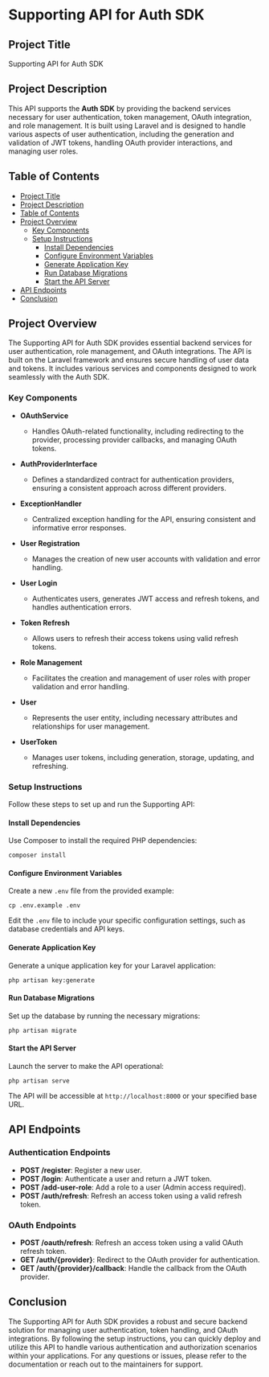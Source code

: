 # Supporting API for Auth SDK

## Project Title

Supporting API for Auth SDK

## Project Description

This API supports the **Auth SDK** by providing the backend services necessary for user authentication, token management, OAuth integration, and role management. It is built using Laravel and is designed to handle various aspects of user authentication, including the generation and validation of JWT tokens, handling OAuth provider interactions, and managing user roles.

## Table of Contents

-   [Project Title](#project-title)
-   [Project Description](#project-description)
-   [Table of Contents](#table-of-contents)
-   [Project Overview](#project-overview)
    -   [Key Components](#key-components)
    -   [Setup Instructions](#setup-instructions)
        -   [Install Dependencies](#install-dependencies)
        -   [Configure Environment Variables](#configure-environment-variables)
        -   [Generate Application Key](#generate-application-key)
        -   [Run Database Migrations](#run-database-migrations)
        -   [Start the API Server](#start-the-api-server)
-   [API Endpoints](#api-endpoints)
-   [Conclusion](#conclusion)

## Project Overview

The Supporting API for Auth SDK provides essential backend services for user authentication, role management, and OAuth integrations. The API is built on the Laravel framework and ensures secure handling of user data and tokens. It includes various services and components designed to work seamlessly with the Auth SDK.

### Key Components

-   **OAuthService**

    -   Handles OAuth-related functionality, including redirecting to the provider, processing provider callbacks, and managing OAuth tokens.
-   **AuthProviderInterface**

    -   Defines a standardized contract for authentication providers, ensuring a consistent approach across different providers.
-   **ExceptionHandler**

    -   Centralized exception handling for the API, ensuring consistent and informative error responses.
-   **User Registration**

    -   Manages the creation of new user accounts with validation and error handling.
-   **User Login**

    -   Authenticates users, generates JWT access and refresh tokens, and handles authentication errors.
-   **Token Refresh**

    -   Allows users to refresh their access tokens using valid refresh tokens.
-   **Role Management**

    -   Facilitates the creation and management of user roles with proper validation and error handling.
-   **User**

    -   Represents the user entity, including necessary attributes and relationships for user management.
-   **UserToken**

    -   Manages user tokens, including generation, storage, updating, and refreshing.

### Setup Instructions

Follow these steps to set up and run the Supporting API:

#### Install Dependencies

Use Composer to install the required PHP dependencies:

`composer install`

#### Configure Environment Variables

Create a new `.env` file from the provided example:

`cp .env.example .env`

Edit the `.env` file to include your specific configuration settings, such as database credentials and API keys.

#### Generate Application Key

Generate a unique application key for your Laravel application:

`php artisan key:generate`

#### Run Database Migrations

Set up the database by running the necessary migrations:

`php artisan migrate`

#### Start the API Server

Launch the server to make the API operational:

`php artisan serve`

The API will be accessible at `http://localhost:8000` or your specified base URL.

## API Endpoints

### Authentication Endpoints

-   **POST /register**: Register a new user.
-   **POST /login**: Authenticate a user and return a JWT token.
-   **POST /add-user-role**: Add a role to a user (Admin access required).
-   **POST /auth/refresh**: Refresh an access token using a valid refresh token.

### OAuth Endpoints

-   **POST /oauth/refresh**: Refresh an access token using a valid OAuth refresh token.
-   **GET /auth/{provider}**: Redirect to the OAuth provider for authentication.
-   **GET /auth/{provider}/callback**: Handle the callback from the OAuth provider.

## Conclusion

The Supporting API for Auth SDK provides a robust and secure backend solution for managing user authentication, token handling, and OAuth integrations. By following the setup instructions, you can quickly deploy and utilize this API to handle various authentication and authorization scenarios within your applications. For any questions or issues, please refer to the documentation or reach out to the maintainers for support.
